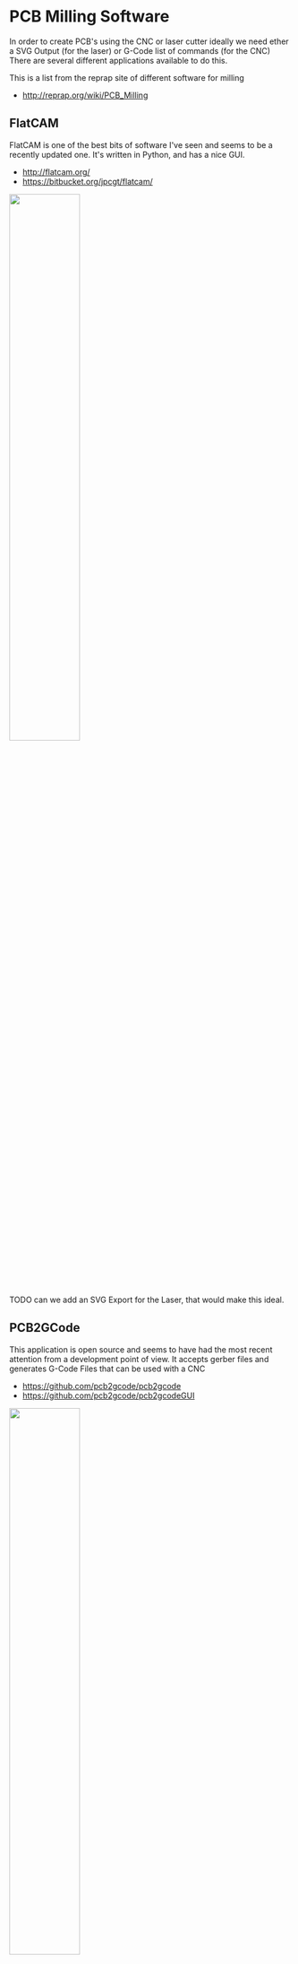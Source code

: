 # PCB Milling Software

In order to create PCB's using the CNC or laser cutter ideally we need ether a SVG Output (for the laser) or G-Code list of commands (for the CNC)
There are several different applications available to do this.

This is a list from the reprap site of different software for milling

  * <http://reprap.org/wiki/PCB_Milling>

## FlatCAM

FlatCAM is one of the best bits of software I've seen and seems to be a recently updated one.
It's written in Python, and has a nice GUI.

  * <http://flatcam.org/>
  * <https://bitbucket.org/jpcgt/flatcam/>

<a href="../images/PCBMilling/FlatCam-1.png"><img src="../../images/PCBMilling/FlatCam-1.png" height="50%" width="50%" ></a> <br>

TODO can we add an SVG Export for the Laser, that would make this ideal.

## PCB2GCode

This application is open source and seems to have had the most recent attention from a development point of view.
It accepts gerber files and generates G-Code Files that can be used with a CNC

  * <https://github.com/pcb2gcode/pcb2gcode>
  * <https://github.com/pcb2gcode/pcb2gcodeGUI>

<a href="../images/PCBMilling/pcb2gcodegui-1.png"><img src="../../images/PCBMilling/pcb2gcodegui-1.png" height="50%" width="50%" ></a> <br>

TODO I'd really like to get the SVG output option working for the Laser Cutter

## Rapid-PCB

This tool seems to be online only but can be used to generate G-Code from gerber files

  * <http://rapid-pcb.com/>

## PCB-GCode

PCB-GCode appears to be one of the older tools originaly developed for generating G-Code from Eagle Files.
However it only appears to work with Eagle, not with Gerber files or KiCad. The last version released was 04/11/2014

  * <http://pcbgcode.org/index.php>

